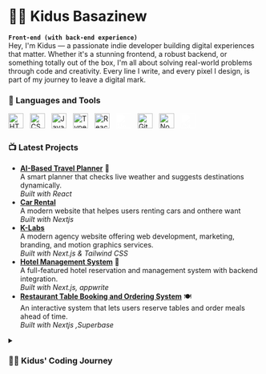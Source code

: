 # 🏄‍♂️ Kidus Basazinew
**`Front-end (with back-end experience)`**
<br/>
Hey, I'm Kidus — a passionate indie developer building digital experiences that matter. Whether it's a stunning frontend, a robust backend, or something totally out of the box, I'm all about solving real-world problems through code and creativity. Every line I write, and every pixel I design, is part of my journey to leave a digital mark.
<br/>
### 🧰 Languages and Tools
<img align="left" alt="HTML" width="30px" style="padding-right:10px;" src="https://cdn.jsdelivr.net/gh/devicons/devicon/icons/html5/html5-plain.svg" />
<img align="left" alt="CSS" width="30px" style="padding-right:10px;" src="https://cdn.jsdelivr.net/gh/devicons/devicon/icons/css3/css3-plain.svg" />
<img align="left" alt="JavaScript" width="30px" style="padding-right:10px;" src="https://cdn.jsdelivr.net/gh/devicons/devicon/icons/javascript/javascript-plain.svg" />
<img align="left" alt="TypeScript" width="30px" style="padding-right:10px;" src="https://cdn.jsdelivr.net/gh/devicons/devicon/icons/typescript/typescript-plain.svg" />
<img align="left" alt="React" width="30px" style="padding-right:10px;" src="https://cdn.jsdelivr.net/gh/devicons/devicon/icons/react/react-original.svg" />
<img align="left" alt="Next.js" width="30px" style="padding-right:10px; filter: brightness(0) invert(1);" src="https://cdn.jsdelivr.net/gh/devicons/devicon/icons/nextjs/nextjs-original.svg" />
<img align="left" alt="Git" width="30px" style="padding-right:10px;" src="https://cdn.jsdelivr.net/gh/devicons/devicon/icons/git/git-original.svg" />
<img align="left" alt="NodeJS" width="30px" style="padding-right:10px;" src="https://cdn.jsdelivr.net/gh/devicons/devicon/icons/nodejs/nodejs-original.svg" />
<img align="left" alt="GitHub" width="30px" style="padding-right:10px; filter: brightness(0) invert(1);" src="https://cdn.jsdelivr.net/gh/devicons/devicon/icons/github/github-original.svg" />
<br />

<br />


<!-- BEGIN YOUTUBE-CARDS -->
<h3>📺 Latest Projects</h3>

<ul>

  <li>
    <strong><a href="https://github.com/KidusBasazinew/ai_travel_agenct">AI-Based Travel Planner</a></strong> 🧠<br>
    A smart planner that checks live weather and suggests destinations dynamically.<br>
    <em>Built with React</em>
  </li>
   <li>
    <strong><a href="https://github.com/KidusBasazinew/ai_travel_agenct">Car Rental</a></strong> <br>
    A modern website that helpes users renting cars and onthere want<br>
    <em>Built with Nextjs</em>
  </li>
  <li>
    <strong><a href="https://github.com/KidusBasazinew/k-labs">K-Labs</a></strong><br>
    A modern agency website offering web development, marketing, branding, and motion graphics services.<br>
    <em>Built with Next.js & Tailwind CSS</em>
  </li>
  <li>
    <strong><a href="https://github.com/KidusBasazinew/hotel_room_booking">Hotel Management System</a></strong> 🏨<br>
    A full-featured hotel reservation and management system with backend integration.<br>
    <em>Built with Next.js, appwrite</em>
  </li>

  <li>
    <strong><a href="https://github.com/KidusBasazinew/restaurant-table-booking">Restaurant Table Booking and Ordering System</a></strong> 🍽️<br>
    An interactive system that lets users reserve tables and order meals ahead of time.<br>
    <em>Built with Nextjs ,Superbase</em>
  </li>
</ul>

<details>
  <summary><h3>👨‍💻 Kidus' Coding Journey</h3></summary>

  <p>
    Hi, I'm <strong>Kidus Basazinew</strong> — a passionate and self-driven <strong>Front-End Developer</strong> with hands-on experience in <strong>Back-End Development</strong>.
  </p>

  <p>
    My journey in tech began with a childhood curiosity. I loved playing video games and watching animations, always wondering <em>"how do they make these?"</em> That curiosity led me into game development, where I started exploring how games are built.
  </p>

  <p>
    Although game dev was exciting, I realized it involves many complex areas — like physics engines and simulations — that were difficult to handle on my own, especially as a beginner.
  </p>

  <p>
    So, I shifted to <strong>web development</strong>, and that’s where everything clicked. I quickly picked up <strong>HTML</strong> and <strong>CSS</strong>, followed by <strong>JavaScript</strong>. Each stage of learning was exciting — I built projects like a calculator, weather app, and e-commerce layout.
  </p>

  <p>
    Learning <strong>React</strong> was a game-changer, and diving into <strong>Next.js</strong> brought full-stack power to my skillset — from routing to API handling.
  </p>

  <p>
    I later explored backend technologies like <strong>CRUD operations</strong>, <strong>ORMs</strong>, and <strong>database integrations</strong>. This enabled me to create real-world, production-level applications.
  </p>

  <p>Some of my notable projects include:</p>
  <ul>
    <li>🏨 A <strong>Hotel Management System</strong> with full backend integration.</li>
    <li>🍽️ A <strong>Restaurant Table Booking and Ordering System</strong>.</li>
    <li>🧠 An <strong>AI-Based Travel Planner</strong> that checks weather conditions and recommends dynamic trips.</li>
  </ul>

  <p>
    I love solving real-world problems through code and constantly explore new tools, technologies, and ways to build impactful solutions.
  </p>
</details>


[website]: https://kidusbws.vercel.app
